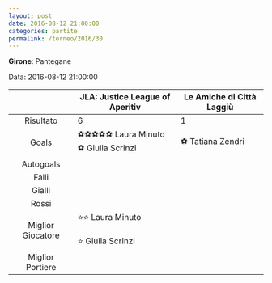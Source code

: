 ```yaml
---
layout: post
date: 2016-08-12 21:00:00
categories: partite
permalink: /torneo/2016/30
---
```

**Girone**: Pantegane

Data: 2016-08-12 21:00:00

| | JLA: Justice League of Aperitiv | Le Amiche di Città Laggiù |
|:-----:|-----|-----|
Risultato|6|1
Goals|⚽⚽⚽⚽⚽ Laura Minuto<br/>⚽ Giulia  Scrinzi|⚽ Tatiana  Zendri<br/>
Autogoals||
Falli||
Gialli||
Rossi||
Miglior Giocatore|⭐⭐ Laura Minuto<br/><br/>⭐ Giulia  Scrinzi<br/>|
Miglior Portiere||